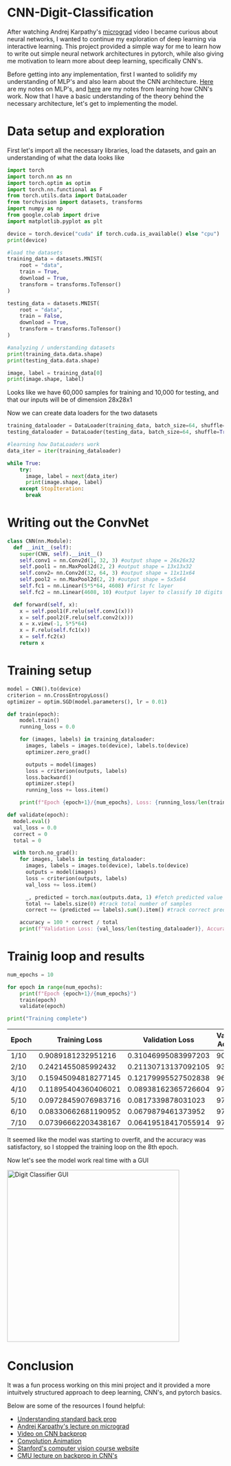 # CNN-Digit-Classification
After watching Andrej Karpathy's [micrograd](https://www.youtube.com/watch?v=VMj-3S1tku0&t=435s) video I became curious about neural networks, I wanted to continue my exploration of deep learning via interactive learning. This project provided a simple way for me to learn how to write out simple neural network architectures in pytorch, while also giving me motivation to learn more about deep learning, specifically CNN's.

Before getting into any implementation, first I wanted to solidify my understanding of MLP's and also learn about the CNN architecture. [Here](https://docs.google.com/document/d/1QKHHfPdCDTgCw6Ko_slAYBEqdBgACYAhIxXS-kMe8M8/edit?usp=sharing) are my notes on MLP's, and [here](https://docs.google.com/document/d/1larZAdze_TzdZxS3wbQvTElkmNPsMFCemH9MevNQAuI/edit?usp=sharing) are my notes from learning how CNN's work. Now that I have a basic understanding of the theory behind the necessary architecture, let's get to implementing the model.

# Data setup and exploration
First let's import all the necessary libraries, load the datasets, and gain an understanding of what the data looks like
```python
import torch
import torch.nn as nn
import torch.optim as optim
import torch.nn.functional as F
from torch.utils.data import DataLoader
from torchvision import datasets, transforms
import numpy as np
from google.colab import drive
import matplotlib.pyplot as plt

device = torch.device("cuda" if torch.cuda.is_available() else "cpu")
print(device)

#load the datasets
training_data = datasets.MNIST(
    root = "data",
    train = True,
    download = True,
    transform = transforms.ToTensor()
)

testing_data = datasets.MNIST(
    root = "data",
    train = False,
    download = True,
    transform = transforms.ToTensor()
)

#analyzing / understanding datasets
print(training_data.data.shape)
print(testing_data.data.shape)

image, label = training_data[0]
print(image.shape, label)
```

Looks like we have 60,000 samples for training and 10,000 for testing, and that our inputs will be of dimension 28x28x1

Now we can create data loaders for the two datasets

```python
training_dataloader = DataLoader(training_data, batch_size=64, shuffle=True)
testing_dataloader = DataLoader(testing_data, batch_size=64, shuffle=True)

#learning how DataLoaders work
data_iter = iter(training_dataloader)

while True:
    try:
      image, label = next(data_iter)
      print(image.shape, label)
    except StopIteration:
      break
```

# Writing out the ConvNet
```python
class CNN(nn.Module):
  def __init__(self):
    super(CNN, self).__init__()
    self.conv1 = nn.Conv2d(1, 32, 3) #output shape = 26x26x32
    self.pool1 = nn.MaxPool2d(2, 2) #output shape = 13x13x32
    self.conv2= nn.Conv2d(32, 64, 3) #output shape = 11x11x64
    self.pool2 = nn.MaxPool2d(2, 2) #output shape = 5x5x64
    self.fc1 = nn.Linear(5*5*64, 4608) #first fc layer
    self.fc2 = nn.Linear(4608, 10) #output layer to classify 10 digits

  def forward(self, x):
    x = self.pool1(F.relu(self.conv1(x)))
    x = self.pool2(F.relu(self.conv2(x)))
    x = x.view(-1, 5*5*64)
    x = F.relu(self.fc1(x))
    x = self.fc2(x)
    return x
```

# Training setup
```python
model = CNN().to(device)
criterion = nn.CrossEntropyLoss()
optimizer = optim.SGD(model.parameters(), lr = 0.01)

def train(epoch):
    model.train()
    running_loss = 0.0

    for (images, labels) in training_dataloader:
      images, labels = images.to(device), labels.to(device)
      optimizer.zero_grad()

      outputs = model(images)
      loss = criterion(outputs, labels)
      loss.backward()
      optimizer.step()
      running_loss += loss.item()

    print(f"Epoch {epoch+1}/{num_epochs}, Loss: {running_loss/len(training_dataloader)}")

def validate(epoch):
  model.eval()
  val_loss = 0.0
  correct = 0
  total = 0

  with torch.no_grad():
    for images, labels in testing_dataloader:
      images, labels = images.to(device), labels.to(device)
      outputs = model(images)
      loss = criterion(outputs, labels)
      val_loss += loss.item()

      _, predicted = torch.max(outputs.data, 1) #fetch predicted value
      total += labels.size(0) #track total number of samples
      correct += (predicted == labels).sum().item() #track correct predictions

    accuracy = 100 * correct / total
    print(f"Validation Loss: {val_loss/len(testing_dataloader)}, Accuracy: {accuracy}%")
```

# Trainig loop and results
```python
num_epochs = 10

for epoch in range(num_epochs):
    print(f"Epoch {epoch+1}/{num_epochs}")
    train(epoch)
    validate(epoch)

print("Training complete")
```
| Epoch | Training Loss | Validation Loss | Validation Accuracy |
|-------|---------------|-----------------|---------------------|
| 1/10  | 0.9089181232951216 | 0.31046995083997203 | 90.69% |
| 2/10  | 0.2421455085992432 | 0.21130713137092105 | 93.34% |
| 3/10  | 0.15945094818277145 | 0.12179995527502838 | 96.35% |
| 4/10  | 0.11895404360406021 | 0.08938162365726604 | 97.38% |
| 5/10  | 0.09728459076983716 | 0.0817339878031023 | 97.60% |
| 6/10  | 0.08330662681190952 | 0.0679879461373952 | 97.92% |
| 7/10  | 0.07396662203438167 | 0.06419518417055914 | 97.88% |

It seemed like the model was starting to overfit, and the accuracy was satisfactory, so I stopped the training loop on the 8th epoch.

Now let's see the model work real time with a GUI

<img src="https://github.com/WngAndrew/CNN-Digit-Classification/assets/108479242/58ed2189-93a3-410d-992b-78a9072aedba" alt="Digit Classifier GUI" width="400"/>

# Conclusion
It was a fun process working on this mini project and it provided a more intuitvely structured approach to deep learning, CNN's, and pytorch basics. 

Below are some of the resources I found helpful:
- [Understanding standard back prop](https://xnought.github.io/backprop-explainer/)
- [Andrej Karpathy's lecture on micrograd](https://www.youtube.com/watch?v=VMj-3S1tku0&t=435s)
- [Video on CNN backprop](https://www.youtube.com/watch?v=z9hJzduHToc&list=LL&index=1&t=3s&ab_channel=far1din)
- [Convolution Animation](https://www.youtube.com/watch?v=w4kNHKcBGzA&ab_channel=AnimatedAI)
- [Stanford's computer vision course website](https://cs231n.stanford.edu/)
- [CMU lecture on backprop in CNN's](https://deeplearning.cs.cmu.edu/F21/document/recitation/Recitation5/CNN_Backprop_Recitation_5_F21.pdf)

